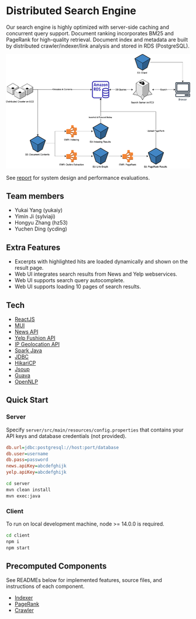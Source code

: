 # Distributed Search Engine
Our search engine is highly optimized with server-side caching and concurrent query support.
Document ranking incorporates BM25 and PageRank for high-quality retrieval.
Document index and metadata are built by distributed crawler/indexer/link analysis and stored in RDS (PostgreSQL).

<img src="architecture.png" width="800"/>

See [report](report.pdf) for system design and performance evaluations.

## Team members

- Yukai Yang (yukaiy)
- Yimin Ji (sylviaji)
- Hongyu Zhang (hz53)
- Yuchen Ding (ycding)

## Extra Features
- Excerpts with highlighted hits are loaded dynamically and shown on the result page.
- Web UI integrates search results from News and Yelp webservices.
- Web UI supports search query autocomplete.
- Web UI supports loading 10 pages of search results.

## Tech

- [ReactJS](https://reactjs.org/)
- [MUI](https://mui.com/)
- [News API](https://newsapi.org/)
- [Yelp Fushion API](https://www.yelp.com/developers/documentation/v3/get_started)
- [IP Geolocation API](https://ip-api.com/)
- [Spark Java](https://sparkjava.com/)
- [JDBC](https://mvnrepository.com/artifact/org.postgresql/postgresql)
- [HikariCP](https://github.com/brettwooldridge/HikariCP)
- [Jsoup](https://mvnrepository.com/artifact/org.jsoup/jsoup)
- [Guava](https://mvnrepository.com/artifact/com.google.guava/guava)
- [OpenNLP](https://opennlp.apache.org)

## Quick Start

### Server

Specify `server/src/main/resources/config.properties` that contains your API keys and database credentials (not provided).

```ini
db.url=jdbc:postgresql://host:port/database
db.user=username
db.pass=password
news.apiKey=abcdefghijk
yelp.apiKey=abcdefghijk
```

```sh
cd server
mvn clean install
mvn exec:java
```

### Client

To run on local development machine, node >= 14.0.0 is required.

```sh
cd client
npm i
npm start
```

## Precomputed Components
See READMEs below for implemented features, source files, and instructions of each component.

- [Indexer](indexer/README.md)
- [PageRank](pagerank/README.md)
- [Crawler](crawler/README.md)


